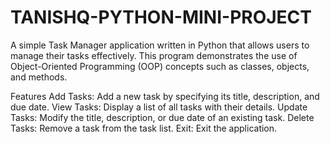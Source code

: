 # TANISHQ-PYTHON-MINI-PROJECT

A simple Task Manager application written in Python that allows users to manage their tasks effectively. This program demonstrates the use of Object-Oriented Programming (OOP) concepts such as classes, objects, and methods.

Features
Add Tasks: Add a new task by specifying its title, description, and due date.
View Tasks: Display a list of all tasks with their details.
Update Tasks: Modify the title, description, or due date of an existing task.
Delete Tasks: Remove a task from the task list.
Exit: Exit the application.
